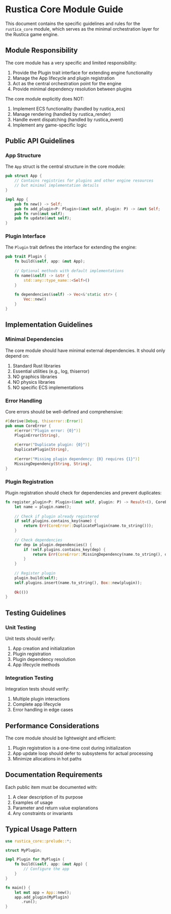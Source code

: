 # Rustica Core Module Guide

This document contains the specific guidelines and rules for the `rustica_core` module, which serves as the minimal orchestration layer for the Rustica game engine.

## Module Responsibility

The core module has a very specific and limited responsibility:

1. Provide the Plugin trait interface for extending engine functionality
2. Manage the App lifecycle and plugin registration
3. Act as the central orchestration point for the engine
4. Provide minimal dependency resolution between plugins

The core module explicitly does NOT:

1. Implement ECS functionality (handled by rustica_ecs)
2. Manage rendering (handled by rustica_render)
3. Handle event dispatching (handled by rustica_event)
4. Implement any game-specific logic

## Public API Guidelines

### App Structure

The `App` struct is the central structure in the core module:

```rust
pub struct App {
    // Contains registries for plugins and other engine resources
    // but minimal implementation details
}

impl App {
    pub fn new() -> Self;
    pub fn add_plugin<P: Plugin>(&mut self, plugin: P) -> &mut Self;
    pub fn run(&mut self);
    pub fn update(&mut self);
}
```

### Plugin Interface

The `Plugin` trait defines the interface for extending the engine:

```rust
pub trait Plugin {
    fn build(&self, app: &mut App);
    
    // Optional methods with default implementations
    fn name(&self) -> &str {
        std::any::type_name::<Self>()
    }
    
    fn dependencies(&self) -> Vec<&'static str> {
        Vec::new()
    }
}
```

## Implementation Guidelines

### Minimal Dependencies

The core module should have minimal external dependencies. It should only depend on:

1. Standard Rust libraries
2. Essential utilities (e.g., log, thiserror)
3. NO graphics libraries
4. NO physics libraries
5. NO specific ECS implementations

### Error Handling

Core errors should be well-defined and comprehensive:

```rust
#[derive(Debug, thiserror::Error)]
pub enum CoreError {
    #[error("Plugin error: {0}")]
    PluginError(String),
    
    #[error("Duplicate plugin: {0}")]
    DuplicatePlugin(String),
    
    #[error("Missing plugin dependency: {0} requires {1}")]
    MissingDependency(String, String),
}
```

### Plugin Registration

Plugin registration should check for dependencies and prevent duplicates:

```rust
fn register_plugin<P: Plugin>(&mut self, plugin: P) -> Result<(), CoreError> {
    let name = plugin.name();
    
    // Check if plugin already registered
    if self.plugins.contains_key(name) {
        return Err(CoreError::DuplicatePlugin(name.to_string()));
    }
    
    // Check dependencies
    for dep in plugin.dependencies() {
        if !self.plugins.contains_key(dep) {
            return Err(CoreError::MissingDependency(name.to_string(), dep.to_string()));
        }
    }
    
    // Register plugin
    plugin.build(self);
    self.plugins.insert(name.to_string(), Box::new(plugin));
    
    Ok(())
}
```

## Testing Guidelines

### Unit Testing

Unit tests should verify:

1. App creation and initialization
2. Plugin registration
3. Plugin dependency resolution
4. App lifecycle methods

### Integration Testing

Integration tests should verify:

1. Multiple plugin interactions
2. Complete app lifecycle
3. Error handling in edge cases

## Performance Considerations

The core module should be lightweight and efficient:

1. Plugin registration is a one-time cost during initialization
2. App update loop should defer to subsystems for actual processing
3. Minimize allocations in hot paths

## Documentation Requirements

Each public item must be documented with:

1. A clear description of its purpose
2. Examples of usage
3. Parameter and return value explanations
4. Any constraints or invariants

## Typical Usage Pattern

```rust
use rustica_core::prelude::*;

struct MyPlugin;

impl Plugin for MyPlugin {
    fn build(&self, app: &mut App) {
        // Configure the app
    }
}

fn main() {
    let mut app = App::new();
    app.add_plugin(MyPlugin)
       .run();
}
```
